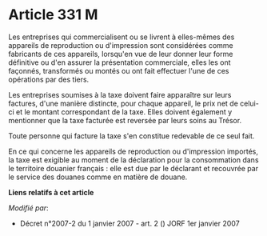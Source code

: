 # Article 331 M

Les entreprises qui commercialisent ou se livrent à elles-mêmes des appareils de reproduction ou d'impression sont
considérées comme fabricants de ces appareils, lorsqu'en vue de leur donner leur forme définitive ou d'en assurer la
présentation commerciale, elles les ont façonnés, transformés ou montés ou ont fait effectuer l'une de ces opérations par des
tiers.

Les entreprises soumises à la taxe doivent faire apparaître sur leurs factures, d'une manière distincte, pour chaque
appareil, le prix net de celui-ci et le montant correspondant de la taxe. Elles doivent également y mentionner que la taxe
facturée est reversée par leurs soins au Trésor.

Toute personne qui facture la taxe s'en constitue redevable de ce seul fait.

En ce qui concerne les appareils de reproduction ou d'impression importés, la taxe est exigible au moment de la déclaration
pour la consommation dans le territoire douanier français : elle est due par le déclarant et recouvrée par le service des
douanes comme en matière de douane.

**Liens relatifs à cet article**

_Modifié par_:

  - Décret n°2007-2 du 1 janvier 2007 - art. 2 () JORF 1er janvier 2007

